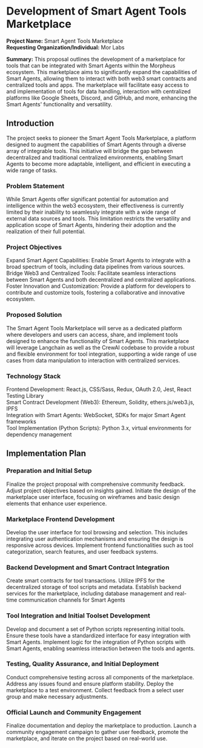 # Development of Smart Agent Tools Marketplace

**Project Name:** Smart Agent Tools Marketplace  
**Requesting Organization/Individual:** Mor Labs 

**Summary:** This proposal outlines the development of a marketplace for tools that can be integrated with Smart Agents within the Morpheus ecosystem. This marketplace aims to significantly expand the capabilities of Smart Agents, allowing them to interact with both web3 smart contracts and centralized tools and apps. The marketplace will facilitate easy access to and implementation of tools for data handling, interaction with centralized platforms like Google Sheets, Discord, and GitHub, and more, enhancing the Smart Agents' functionality and versatility.

## Introduction
The project seeks to pioneer the Smart Agent Tools Marketplace, a platform designed to augment the capabilities of Smart Agents through a diverse array of integrable tools. This initiative will bridge the gap between decentralized and traditional centralized environments, enabling Smart Agents to become more adaptable, intelligent, and efficient in executing a wide range of tasks.

### Problem Statement
While Smart Agents offer significant potential for automation and intelligence within the web3 ecosystem, their effectiveness is currently limited by their inability to seamlessly integrate with a wide range of external data sources and tools. This limitation restricts the versatility and application scope of Smart Agents, hindering their adoption and the realization of their full potential.

### Project Objectives
Expand Smart Agent Capabilities: Enable Smart Agents to integrate with a broad spectrum of tools, including data pipelines from various sources.
Bridge Web3 and Centralized Tools: Facilitate seamless interactions between Smart Agents and both decentralized and centralized applications.
Foster Innovation and Customization: Provide a platform for developers to contribute and customize tools, fostering a collaborative and innovative ecosystem.

### Proposed Solution
The Smart Agent Tools Marketplace will serve as a dedicated platform where developers and users can access, share, and implement tools designed to enhance the functionality of Smart Agents. This marketplace will leverage Langchain as well as the CrewAI codebase to provide a robust and flexible environment for tool integration, supporting a wide range of use cases from data manipulation to interaction with centralized services.

### Technology Stack
Frontend Development: React.js, CSS/Sass, Redux, OAuth 2.0, Jest, React Testing Library  
Smart Contract Development (Web3): Ethereum, Solidity, ethers.js/web3.js, IPFS  
Integration with Smart Agents: WebSocket, SDKs for major Smart Agent frameworks  
Tool Implementation (Python Scripts): Python 3.x, virtual environments for dependency management  

## Implementation Plan

### Preparation and Initial Setup
Finalize the project proposal with comprehensive community feedback. Adjust project objectives based on insights gained.
Initiate the design of the marketplace user interface, focusing on wireframes and basic design elements that enhance user experience.

###  Marketplace Frontend Development
Develop the user interface for tool browsing and selection. This includes integrating user authentication mechanisms and ensuring the design is responsive across devices.
Implement frontend functionalities such as tool categorization, search features, and user feedback systems.

### Backend Development and Smart Contract Integration
Create smart contracts for tool transactions. Utilize IPFS for the decentralized storage of tool scripts and metadata.
Establish backend services for the marketplace, including database management and real-time communication channels for Smart Agents

### Tool Integration and Initial Toolset Development
Develop and document a set of Python scripts representing initial tools. Ensure these tools have a standardized interface for easy integration with Smart Agents.
Implement logic for the integration of Python scripts with Smart Agents, enabling seamless interaction between the tools and agents.

### Testing, Quality Assurance, and Initial Deployment
Conduct comprehensive testing across all components of the marketplace. Address any issues found and ensure platform stability.
Deploy the marketplace to a test environment. Collect feedback from a select user group and make necessary adjustments.

### Official Launch and Community Engagement
Finalize documentation and deploy the marketplace to production.
Launch a community engagement campaign to gather user feedback, promote the marketplace, and iterate on the project based on real-world use.
